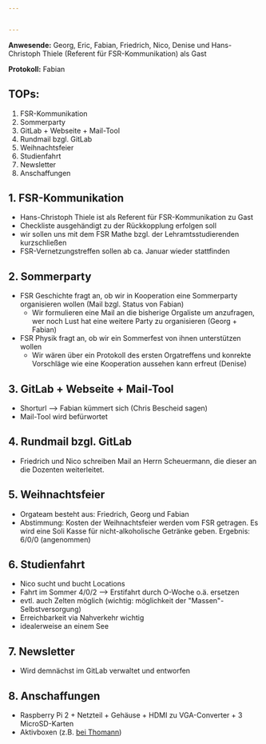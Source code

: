 ```yaml
---


---
```


**Anwesende:** Georg, Eric, Fabian, Friedrich, Nico, Denise und Hans-Christoph Thiele (Referent für FSR-Kommunikation) als Gast

**Protokoll:** Fabian


## TOPs:

1. FSR-Kommunikation
2. Sommerparty
3. GitLab + Webseite + Mail-Tool
4. Rundmail bzgl. GitLab
5. Weihnachtsfeier
6. Studienfahrt
7. Newsletter
8. Anschaffungen

## 1. FSR-Kommunikation

  - Hans-Christoph Thiele ist als Referent für FSR-Kommunikation zu Gast
  - Checkliste ausgehändigt zu der Rückkopplung erfolgen soll
  - wir sollen uns mit dem FSR Mathe bzgl. der Lehramtsstudierenden kurzschließen
  - FSR-Vernetzungstreffen sollen ab ca. Januar wieder stattfinden


## 2. Sommerparty

  - FSR Geschichte fragt an, ob wir in Kooperation eine Sommerparty organisieren wollen (Mail bzgl. Status von Fabian)
    - Wir formulieren eine Mail an die bisherige Orgaliste um anzufragen, wer noch Lust hat eine weitere Party zu organisieren (Georg + Fabian)
  - FSR Physik fragt an, ob wir ein Sommerfest von ihnen unterstützen wollen
    - Wir wären über ein Protokoll des ersten Orgatreffens und konrekte Vorschläge wie eine Kooperation aussehen kann erfreut (Denise)


## 3. GitLab + Webseite + Mail-Tool

  - Shorturl --> Fabian kümmert sich (Chris Bescheid sagen)
  - Mail-Tool wird befürwortet


## 4. Rundmail bzgl. GitLab

  - Friedrich und Nico schreiben Mail an Herrn Scheuermann, die dieser an die Dozenten weiterleitet.


## 5. Weihnachtsfeier

  - Orgateam besteht aus: Friedrich, Georg und Fabian
  - Abstimmung: Kosten der Weihnachtsfeier werden vom FSR getragen. Es wird eine Soli Kasse für nicht-alkoholische Getränke geben. Ergebnis: 6/0/0 (angenommen)


## 6. Studienfahrt

  - Nico sucht und bucht Locations
  - Fahrt im Sommer 4/0/2 --> Erstifahrt durch O-Woche o.ä. ersetzen
  - evtl. auch Zelten möglich (wichtig: möglichkeit der "Massen"-Selbstversorgung)
  - Erreichbarkeit via Nahverkehr wichtig
  - idealerweise an einem See


## 7. Newsletter

  - Wird demnächst im GitLab verwaltet und entworfen


## 8. Anschaffungen

  - Raspberry Pi 2 + Netzteil + Gehäuse + HDMI zu VGA-Converter + 3 MicroSD-Karten
  - Aktivboxen (z.B. [bei Thomann](http://www.thomann.de/de/samson_mediaone_4a_bt.htm))
